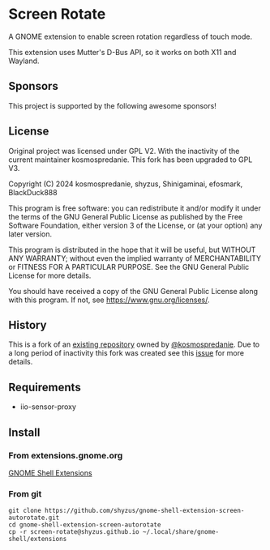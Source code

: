 # Screen Rotate

A GNOME extension to enable screen rotation regardless of touch mode.

This extension uses Mutter's D-Bus API, so it works on both X11 and Wayland.

## Sponsors
This project is supported by the following awesome sponsors!
<!-- sponsors --><!-- sponsors -->

## License
Original project was licensed under GPL V2. With the inactivity of the current 
maintainer kosmospredanie. This fork has been upgraded to GPL V3.

Copyright (C) 2024  kosmospredanie, shyzus, Shinigaminai, efosmark, BlackDuck888

This program is free software: you can redistribute it and/or modify
it under the terms of the GNU General Public License as published by
the Free Software Foundation, either version 3 of the License, or
(at your option) any later version.

This program is distributed in the hope that it will be useful,
but WITHOUT ANY WARRANTY; without even the implied warranty of
MERCHANTABILITY or FITNESS FOR A PARTICULAR PURPOSE.  See the
GNU General Public License for more details.

You should have received a copy of the GNU General Public License
along with this program.  If not, see <https://www.gnu.org/licenses/>.
    
## History
This is a fork of an [existing repository](https://github.com/kosmospredanie/gnome-shell-extension-screen-autorotate) owned by [@kosmospredanie](https://github.com/kosmospredanie). Due to a long period of inactivity this fork was created see this [issue](https://github.com/kosmospredanie/gnome-shell-extension-screen-autorotate/issues/10) for more details.

## Requirements

- iio-sensor-proxy

## Install

### From extensions.gnome.org

[GNOME Shell Extensions](https://extensions.gnome.org/extension/5389/screen-rotate/)

### From git

```
git clone https://github.com/shyzus/gnome-shell-extension-screen-autorotate.git
cd gnome-shell-extension-screen-autorotate
cp -r screen-rotate@shyzus.github.io ~/.local/share/gnome-shell/extensions
```
